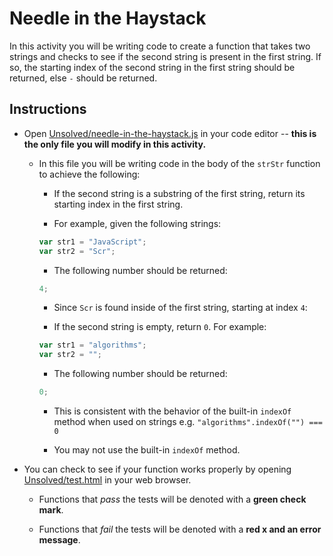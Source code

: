 # Needle in the Haystack

In this activity you will be writing code to create a function that takes two strings and checks to see if the second string is present in the first string. If so, the starting index of the second string in the first string should be returned, else `-` should be returned.

## Instructions

* Open [Unsolved/needle-in-the-haystack.js](Unsolved/needle-in-the-haystack.js) in your code editor -- **this is the only file you will modify in this activity.**

  * In this file you will be writing code in the body of the `strStr` function to achieve the following:

    * If the second string is a substring of the first string, return its starting index in the first string.

    * For example, given the following strings:

    ```js
    var str1 = "JavaScript";
    var str2 = "Scr";
    ```

    * The following number should be returned:

    ```js
    4;
    ```

    * Since `Scr` is found inside of the first string, starting at index `4`:

    * If the second string is empty, return `0`. For example:

     ```js
    var str1 = "algorithms";
    var str2 = "";
    ```

    * The following number should be returned:

    ```js
    0;
    ```

    * This is consistent with the behavior of the built-in `indexOf` method when used on strings e.g. `"algorithms".indexOf("") === 0`

    * You may not use the built-in `indexOf` method.

* You can check to see if your function works properly by opening [Unsolved/test.html](Unsolved/test.html) in your web browser.

  * Functions that _pass_ the tests will be denoted with a **green check mark**.

  * Functions that _fail_ the tests will be denoted with a **red x and an error message**.
